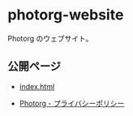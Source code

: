 # photorg-website

Photorg のウェブサイト。

## 公開ページ

- [index.html](https://youkidkk.github.io/photorg-website/)

- [Photorg - プライバシーポリシー](https://youkidkk.github.io/photorg-website/privacy-policy.html)
